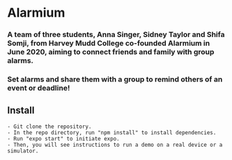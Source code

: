 # Alarmium

### A team of three students, Anna Singer, Sidney Taylor and Shifa Somji, from Harvey Mudd College co-founded Alarmium in June 2020, aiming to connect friends and family with group alarms. 

### Set alarms and share them with a group to remind others of an event or deadline!


## Install
```
- Git clone the repository.
- In the repo directory, run "npm install" to install dependencies.
- Run "expo start" to initiate expo. 
- Then, you will see instructions to run a demo on a real device or a simulator.
```
